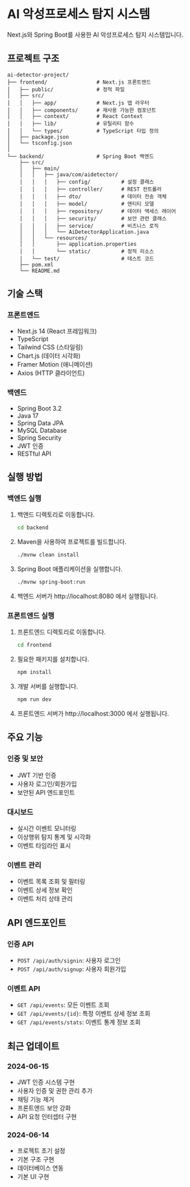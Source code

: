 # AI 악성프로세스 탐지 시스템

Next.js와 Spring Boot를 사용한 AI 악성프로세스 탐지 시스템입니다.

## 프로젝트 구조

```
ai-detector-project/
├── frontend/                # Next.js 프론트엔드
│   ├── public/              # 정적 파일
│   ├── src/
│   │   ├── app/             # Next.js 앱 라우터
│   │   ├── components/      # 재사용 가능한 컴포넌트
│   │   ├── context/         # React Context
│   │   ├── lib/             # 유틸리티 함수
│   │   └── types/           # TypeScript 타입 정의
│   ├── package.json
│   └── tsconfig.json
│
└── backend/                 # Spring Boot 백엔드
    ├── src/
    │   ├── main/
    │   │   ├── java/com/aidetector/
    │   │   │   ├── config/          # 설정 클래스
    │   │   │   ├── controller/      # REST 컨트롤러
    │   │   │   ├── dto/             # 데이터 전송 객체
    │   │   │   ├── model/           # 엔티티 모델
    │   │   │   ├── repository/      # 데이터 액세스 레이어
    │   │   │   ├── security/        # 보안 관련 클래스
    │   │   │   ├── service/         # 비즈니스 로직
    │   │   │   └── AiDetectorApplication.java
    │   │   └── resources/
    │   │       ├── application.properties
    │   │       └── static/          # 정적 리소스
    │   └── test/                    # 테스트 코드
    ├── pom.xml
    └── README.md
```

## 기술 스택

### 프론트엔드

- Next.js 14 (React 프레임워크)
- TypeScript
- Tailwind CSS (스타일링)
- Chart.js (데이터 시각화)
- Framer Motion (애니메이션)
- Axios (HTTP 클라이언트)

### 백엔드

- Spring Boot 3.2
- Java 17
- Spring Data JPA
- MySQL Database
- Spring Security
- JWT 인증
- RESTful API

## 실행 방법

### 백엔드 실행

1. 백엔드 디렉토리로 이동합니다.

   ```bash
   cd backend
   ```

2. Maven을 사용하여 프로젝트를 빌드합니다.

   ```bash
   ./mvnw clean install
   ```

3. Spring Boot 애플리케이션을 실행합니다.

   ```bash
   ./mvnw spring-boot:run
   ```

4. 백엔드 서버가 http://localhost:8080 에서 실행됩니다.

### 프론트엔드 실행

1. 프론트엔드 디렉토리로 이동합니다.

   ```bash
   cd frontend
   ```

2. 필요한 패키지를 설치합니다.

   ```bash
   npm install
   ```

3. 개발 서버를 실행합니다.

   ```bash
   npm run dev
   ```

4. 프론트엔드 서버가 http://localhost:3000 에서 실행됩니다.

## 주요 기능

### 인증 및 보안

- JWT 기반 인증
- 사용자 로그인/회원가입
- 보안된 API 엔드포인트

### 대시보드

- 실시간 이벤트 모니터링
- 이상행위 탐지 통계 및 시각화
- 이벤트 타임라인 표시

### 이벤트 관리

- 이벤트 목록 조회 및 필터링
- 이벤트 상세 정보 확인
- 이벤트 처리 상태 관리

## API 엔드포인트

### 인증 API

- `POST /api/auth/signin`: 사용자 로그인
- `POST /api/auth/signup`: 사용자 회원가입

### 이벤트 API

- `GET /api/events`: 모든 이벤트 조회
- `GET /api/events/{id}`: 특정 이벤트 상세 정보 조회
- `GET /api/events/stats`: 이벤트 통계 정보 조회

## 최근 업데이트

### 2024-06-15

- JWT 인증 시스템 구현
- 사용자 인증 및 권한 관리 추가
- 채팅 기능 제거
- 프론트엔드 보안 강화
- API 요청 인터셉터 구현

### 2024-06-14

- 프로젝트 초기 설정
- 기본 구조 구현
- 데이터베이스 연동
- 기본 UI 구현
